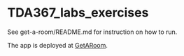 # TDA367_labs_exercises

See get-a-room/README.md for instruction on how to run.

The app is deployed at [GetARoom](https://getaroom.spacenet.se/).
